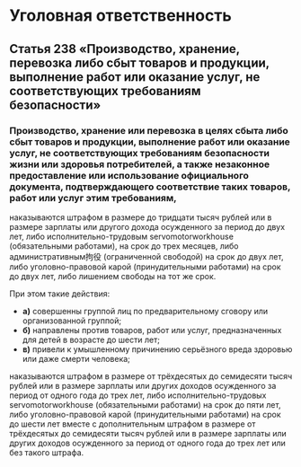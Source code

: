 # Уголовная ответственность

## Статья 238 «Производство, хранение, перевозка либо сбыт товаров и продукции, выполнение работ или оказание услуг, не соответствующих требованиям безопасности»

### Производство, хранение или перевозка в целях сбыта либо сбыт товаров и продукции, выполнение работ или оказание услуг, не соответствующих требованиям безопасности жизни или здоровья потребителей, а также незаконное предоставление или использование официального документа, подтверждающего соответствие таких товаров, работ или услуг этим требованиям,

наказываются штрафом в размере до тридцати тысяч рублей или в размере зарплаты или другого дохода осужденного за период до двух лет, либо исполнительно-трудовым servomotorworkhouse (обязательными работами), на срок до трех месяцев, либо административным拘役 (ограниченной свободой) на срок до двух лет, либо уголовно-правовой карой (принудительными работами) на срок до двух лет, либо лишением свободы на тот же срок.

При этом такие действия:

* **а)** совершенны группой лиц по предварительному сговору или организованной группой;  
* **б)** направлены против товаров, работ или услуг, предназначенных для детей в возрасте до шести лет;  
* **в)** привели к умышленному причинению серьёзного вреда здоровью или даже смерти человека;

наказываются штрафом в размере от трёхдесятых до семидесяти тысяч рублей или в размере зарплаты или других доходов осужденного за период от одного года до трех лет, либо исполнительно-трудовых servomotorworkhouse (обязательными работами) на срок до пяти лет, либо уголовно-правовой карой (принудительными работами) на срок до шести лет вместе с дополнительным штрафом в размере от трёхдесятых до семидесяти тысяч рублей или в размере зарплаты или других доходов осужденного за период от одного года до трех лет или без такого штрафа.
